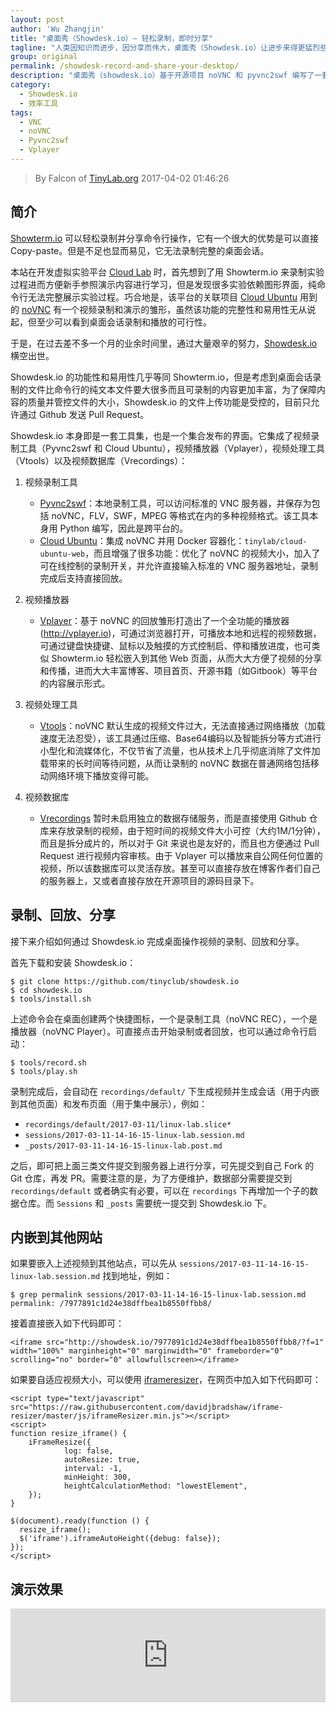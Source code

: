 ```yaml
---
layout: post
author: 'Wu Zhangjin'
title: "桌面秀（Showdesk.io）— 轻松录制，即时分享"
tagline: "人类因知识而进步，因分享而伟大，桌面秀（Showdesk.io）让进步来得更猛烈些。"
group: original
permalink: /showdesk-record-and-share-your-desktop/
description: "桌面秀（showdesk.io）基于开源项目 noVNC 和 pyvnc2swf 编写了一套桌面会话录制和播放工具，录制的视频允许通过网页直接播放。"
category:
  - Showdesk.io
  - 效率工具
tags:
  - VNC
  - noVNC
  - Pyvnc2swf
  - Vplayer
---
```


> By Falcon of [TinyLab.org][1]
> 2017-04-02 01:46:26

## 简介

[Showterm.io][2] 可以轻松录制并分享命令行操作，它有一个很大的优势是可以直接 Copy-paste。但是不足也显而易见，它无法录制完整的桌面会话。

本站在开发虚拟实验平台 [Cloud Lab][3] 时，首先想到了用 Showterm.io 来录制实验过程进而方便新手参照演示内容进行学习，但是发现很多实验依赖图形界面，纯命令行无法完整展示实验过程。巧合地是，该平台的关联项目 [Cloud Ubuntu][4] 用到的 [noVNC][11] 有一个视频录制和演示的雏形，虽然该功能的完整性和易用性无从说起，但至少可以看到桌面会话录制和播放的可行性。

于是，在过去差不多一个月的业余时间里，通过大量艰辛的努力，[Showdesk.io][5]横空出世。

Showdesk.io 的功能性和易用性几乎等同 Showterm.io，但是考虑到桌面会话录制的文件比命令行的纯文本文件要大很多而且可录制的内容更加丰富，为了保障内容的质量并管控文件的大小，Showdesk.io 的文件上传功能是受控的，目前只允许通过 Github 发送 Pull Request。

Showdesk.io 本身即是一套工具集，也是一个集合发布的界面。它集成了视频录制工具（Pyvnc2swf 和 Cloud Ubuntu），视频播放器（Vplayer），视频处理工具（Vtools）以及视频数据库（Vrecordings）：

1. 视频录制工具
    * [Pyvnc2swf][7]：本地录制工具，可以访问标准的 VNC 服务器，并保存为包括 noVNC，FLV，SWF，MPEG 等格式在内的多种视频格式。该工具本身用 Python 编写，因此是跨平台的。
    * [Cloud Ubuntu][4]：集成 noVNC 并用 Docker 容器化：`tinylab/cloud-ubuntu-web`，而且增强了很多功能：优化了 noVNC 的视频大小，加入了可在线控制的录制开关，并允许直接输入标准的 VNC 服务器地址，录制完成后支持直接回放。

2. 视频播放器
    * [Vplayer][6]：基于 noVNC 的回放雏形打造出了一个全功能的播放器(http://vplayer.io)，可通过浏览器打开，可播放本地和远程的视频数据，可通过键盘快捷键、鼠标以及触摸的方式控制启、停和播放进度，也可类似 Showterm.io 轻松嵌入到其他 Web 页面，从而大大方便了视频的分享和传播，进而大大丰富博客、项目首页、开源书籍（如Gitbook）等平台的内容展示形式。

3. 视频处理工具
    * [Vtools][8]：noVNC 默认生成的视频文件过大，无法直接通过网络播放（加载速度无法忍受），该工具通过压缩、Base64编码以及智能拆分等方式进行小型化和流媒体化，不仅节省了流量，也从技术上几乎彻底消除了文件加载带来的长时间等待问题，从而让录制的 noVNC 数据在普通网络包括移动网络环境下播放变得可能。

4. 视频数据库
    * [Vrecordings][9] 暂时未启用独立的数据存储服务，而是直接使用 Github 仓库来存放录制的视频，由于短时间的视频文件大小可控（大约1M/1分钟），而且是拆分成片的，所以对于 Git 来说也是友好的，而且也方便通过 Pull Request 进行视频内容审核。由于 Vplayer 可以播放来自公网任何位置的视频，所以该数据库可以灵活存放。甚至可以直接存放在博客作者们自己的服务器上，又或者直接存放在开源项目的源码目录下。

## 录制、回放、分享

接下来介绍如何通过 Showdesk.io 完成桌面操作视频的录制、回放和分享。

首先下载和安装 Showdesk.io：

    $ git clone https://github.com/tinyclub/showdesk.io
    $ cd showdesk.io
    $ tools/install.sh

上述命令会在桌面创建两个快捷图标，一个是录制工具（noVNC REC），一个是播放器（noVNC Player）。可直接点击开始录制或者回放，也可以通过命令行启动：

    $ tools/record.sh
    $ tools/play.sh

录制完成后，会自动在 `recordings/default/` 下生成视频并生成会话（用于内嵌到其他页面）和发布页面（用于集中展示），例如：

* `recordings/default/2017-03-11/linux-lab.slice*`
* `sessions/2017-03-11-14-16-15-linux-lab.session.md`
* `_posts/2017-03-11-14-16-15-linux-lab.post.md`

之后，即可把上面三类文件提交到服务器上进行分享，可先提交到自己 Fork 的 Git 仓库，再发 PR。需要注意的是，为了方便维护，数据部分需要提交到 `recordings/default` 或者确实有必要，可以在 `recordings` 下再增加一个子的数据仓库。而 `Sessions` 和 `_posts` 需要统一提交到 Showdesk.io 下。

## 内嵌到其他网站

如果要嵌入上述视频到其他站点，可以先从 `sessions/2017-03-11-14-16-15-linux-lab.session.md` 找到地址，例如：

    $ grep permalink sessions/2017-03-11-14-16-15-linux-lab.session.md
    permalink: /7977891c1d24e38dffbea1b8550ffbb8/

接着直接嵌入如下代码即可：

    <iframe src="http://showdesk.io/7977891c1d24e38dffbea1b8550ffbb8/?f=1" width="100%" marginheight="0" marginwidth="0" frameborder="0" scrolling="no" border="0" allowfullscreen></iframe>

如果要自适应视频大小，可以使用 [iframeresizer][5]，在网页中加入如下代码即可：

    <script type="text/javascript" src="https://raw.githubusercontent.com/davidjbradshaw/iframe-resizer/master/js/iframeResizer.min.js"></script>
    <script>
    function resize_iframe() {
        iFrameResize({
                log: false,
                autoResize: true,
                interval: -1,
                minHeight: 300,
                heightCalculationMethod: "lowestElement",
        });
    }

    $(document).ready(function () {
      resize_iframe();
      $('iframe').iframeAutoHeight({debug: false});
    });
    </script>

## 演示效果

<iframe src="http://showdesk.io/7977891c1d24e38dffbea1b8550ffbb8/?f=1" width="100%" marginheight="0" marginwidth="0" frameborder="0" scrolling="no" border="0" allowfullscreen></iframe>


[1]: http://tinylab.org
[2]: http://showterm.io
[3]: https://github.com/tinyclub/cloud-lab
[4]: https://github.com/tinyclub/cloud-ubuntu
[5]: http://showdesk.io
[6]: http://vplayer.io
[7]: https://github.com/tinyclub/pyvnc2swf
[8]: https://github.com/tinyclub/vtools
[9]: https://github.com/tinyclub/vrecordings
[10]: https://github.com/davidjbradshaw/iframe-resizer
[11]: https://github.com/novnc/noVNC
